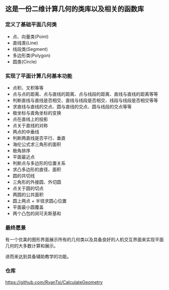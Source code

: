 这是一份二维计算几何的类库以及相关的函数库
--

### 定义了基础平面几何类

- 点、向量类(Point)
- 直线类(Line)
- 线段类(Segment)
- 多边形类(Polygon)
- 圆类(Circle)

### 实现了平面计算几何基本功能

- 点积、叉积等等
- 点与点的距离、点与直线的距离、点与线段的距离、直线与直线的距离等等
- 判断直线与直线是否相交、直线与线段是否相交、线段与线段是否相交等等
- 求直线与直线的交点、圆与直线的交点、圆与线段的交点等等
- 极坐标与直角坐标的变换
- 点在直线上的投影
- 点关于直线的对称
- 两点的中垂线
- 判断两直线是否平行、垂直
- 海伦公式求三角形的面积
- 极角排序
- 平面最近点
- 判断点与多边形的位置关系
- 求凸多边形的直径、面积
- 圆的共切线
- 三角形的外接圆、外切圆
- 点关于圆的切点
- 两圆的公共面积
- 圆上两点 + 半径求圆心位置
- 平面最小圆覆盖
- 两个凸包的闵可夫斯基和

### 最终愿景

有一个优美的图形界面展示所有的几何类以及具备良好的人机交互界面来实现平面几何的大多数计算和展示。

进而来达到具备辅助教学的功能。

### 仓库 

https://github.com/RyanTsi/CalculateGeometry